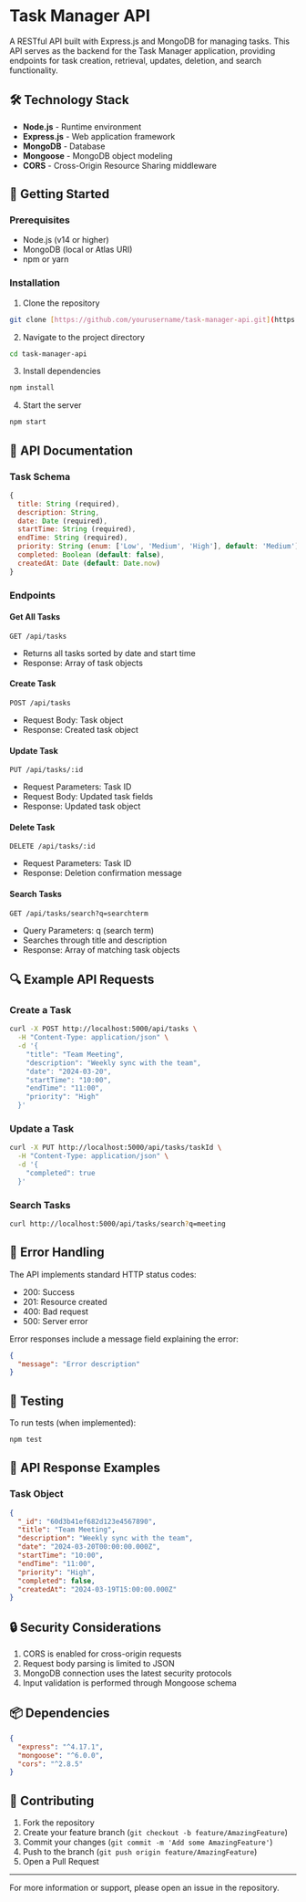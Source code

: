 # Task Manager API

A RESTful API built with Express.js and MongoDB for managing tasks. This API serves as the backend for the Task Manager application, providing endpoints for task creation, retrieval, updates, deletion, and search functionality.

## 🛠️ Technology Stack

- **Node.js** - Runtime environment
- **Express.js** - Web application framework
- **MongoDB** - Database
- **Mongoose** - MongoDB object modeling
- **CORS** - Cross-Origin Resource Sharing middleware

## 🚀 Getting Started

### Prerequisites

- Node.js (v14 or higher)
- MongoDB (local or Atlas URI)
- npm or yarn

### Installation

1. Clone the repository
```bash
git clone [https://github.com/yourusername/task-manager-api.git](https://github.com/MSekhar2002/digiaccel_backend.git)
```

2. Navigate to the project directory
```bash
cd task-manager-api
```

3. Install dependencies
```bash
npm install
```


4. Start the server
```bash
npm start
```

## 📝 API Documentation

### Task Schema

```javascript
{
  title: String (required),
  description: String,
  date: Date (required),
  startTime: String (required),
  endTime: String (required),
  priority: String (enum: ['Low', 'Medium', 'High'], default: 'Medium'),
  completed: Boolean (default: false),
  createdAt: Date (default: Date.now)
}
```

### Endpoints

#### Get All Tasks
```http
GET /api/tasks
```
- Returns all tasks sorted by date and start time
- Response: Array of task objects

#### Create Task
```http
POST /api/tasks
```
- Request Body: Task object
- Response: Created task object

#### Update Task
```http
PUT /api/tasks/:id
```
- Request Parameters: Task ID
- Request Body: Updated task fields
- Response: Updated task object

#### Delete Task
```http
DELETE /api/tasks/:id
```
- Request Parameters: Task ID
- Response: Deletion confirmation message

#### Search Tasks
```http
GET /api/tasks/search?q=searchterm
```
- Query Parameters: q (search term)
- Searches through title and description
- Response: Array of matching task objects

## 🔍 Example API Requests

### Create a Task
```bash
curl -X POST http://localhost:5000/api/tasks \
  -H "Content-Type: application/json" \
  -d '{
    "title": "Team Meeting",
    "description": "Weekly sync with the team",
    "date": "2024-03-20",
    "startTime": "10:00",
    "endTime": "11:00",
    "priority": "High"
  }'
```

### Update a Task
```bash
curl -X PUT http://localhost:5000/api/tasks/taskId \
  -H "Content-Type: application/json" \
  -d '{
    "completed": true
  }'
```

### Search Tasks
```bash
curl http://localhost:5000/api/tasks/search?q=meeting
```

## 🔐 Error Handling

The API implements standard HTTP status codes:
- 200: Success
- 201: Resource created
- 400: Bad request
- 500: Server error

Error responses include a message field explaining the error:
```json
{
  "message": "Error description"
}
```


## 🧪 Testing

To run tests (when implemented):
```bash
npm test
```

## 🔄 API Response Examples

### Task Object
```json
{
  "_id": "60d3b41ef682d123e4567890",
  "title": "Team Meeting",
  "description": "Weekly sync with the team",
  "date": "2024-03-20T00:00:00.000Z",
  "startTime": "10:00",
  "endTime": "11:00",
  "priority": "High",
  "completed": false,
  "createdAt": "2024-03-19T15:00:00.000Z"
}
```

## 🔒 Security Considerations

1. CORS is enabled for cross-origin requests
2. Request body parsing is limited to JSON
3. MongoDB connection uses the latest security protocols
4. Input validation is performed through Mongoose schema

## 📦 Dependencies

```json
{
  "express": "^4.17.1",
  "mongoose": "^6.0.0",
  "cors": "^2.8.5"
}
```

## 🤝 Contributing

1. Fork the repository
2. Create your feature branch (`git checkout -b feature/AmazingFeature`)
3. Commit your changes (`git commit -m 'Add some AmazingFeature'`)
4. Push to the branch (`git push origin feature/AmazingFeature`)
5. Open a Pull Request


---

For more information or support, please open an issue in the repository.
